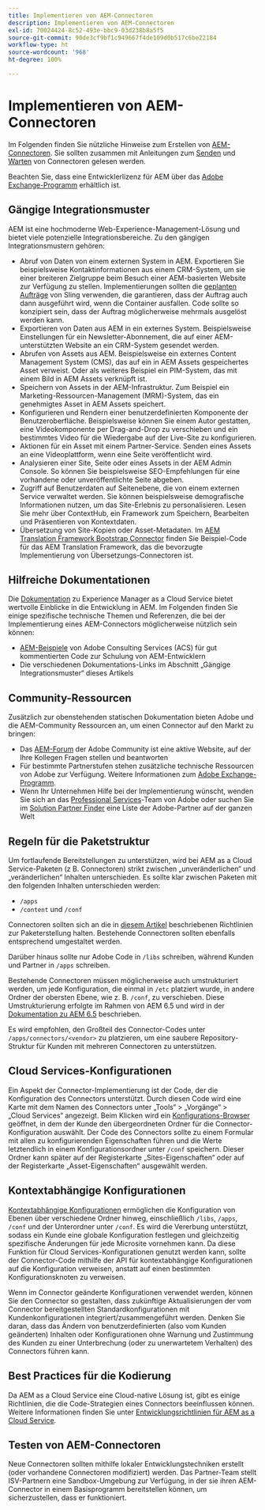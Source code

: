 ```yaml
---
title: Implementieren von AEM-Connectoren
description: Implementieren von AEM-Connectoren
exl-id: 70024424-8c52-493e-bbc9-03d238b8a5f5
source-git-commit: 90de3cf9bf1c949667f4de109d0b517c6be22184
workflow-type: ht
source-wordcount: '968'
ht-degree: 100%

---
```


Implementieren von AEM-Connectoren
=============================

Im Folgenden finden Sie nützliche Hinweise zum Erstellen von [AEM-Connectoren](https://www.adobe.io/apis/experiencecloud/aem/aemconnectors.html). Sie sollten zusammen mit Anleitungen zum [Senden](submit.md) und [Warten](maintain.md) von Connectoren gelesen werden.

Beachten Sie, dass eine Entwicklerlizenz für AEM über das [Adobe Exchange-Programm](https://partners.adobe.com/exchangeprogram/experiencecloud) erhältlich ist.

Gängige Integrationsmuster
---------------------------

AEM ist eine hochmoderne Web-Experience-Management-Lösung und bietet viele potenzielle Integrationsbereiche. Zu den gängigen Integrationsmustern gehören:

* Abruf von Daten von einem externen System in AEM. Exportieren Sie beispielsweise Kontaktinformationen aus einem CRM-System, um sie einer breiteren Zielgruppe beim Besuch einer AEM-basierten Website zur Verfügung zu stellen.  Implementierungen sollten die [geplanten Aufträge](https://sling.apache.org/documentation/bundles/apache-sling-eventing-and-job-handling.html#scheduled-jobs) von Sling verwenden, die garantieren, dass der Auftrag auch dann ausgeführt wird, wenn die Container ausfallen. Code sollte so konzipiert sein, dass der Auftrag möglicherweise mehrmals ausgelöst werden kann.
* Exportieren von Daten aus AEM in ein externes System. Beispielsweise Einstellungen für ein Newsletter-Abonnement, die auf einer AEM-unterstützten Website an ein CRM-System gesendet werden.
* Abrufen von Assets aus AEM. Beispielsweise ein externes Content Management System (CMS), das auf ein in AEM Assets gespeichertes Asset verweist. Oder als weiteres Beispiel ein PIM-System, das mit einem Bild in AEM Assets verknüpft ist.
* Speichern von Assets in der AEM-Infrastruktur. Zum Beispiel ein Marketing-Ressourcen-Management (MRM)-System, das ein genehmigtes Asset in AEM Assets speichert.
* Konfigurieren und Rendern einer benutzerdefinierten Komponente der Benutzeroberfläche. Beispielsweise können Sie einem Autor gestatten, eine Videokomponente per Drag-and-Drop zu verschieben und ein bestimmtes Video für die Wiedergabe auf der Live-Site zu konfigurieren.
* Aktionen für ein Asset mit einem Partner-Service. Senden eines Assets an eine Videoplattform, wenn eine Seite veröffentlicht wird.
* Analysieren einer Site, Seite oder eines Assets in der AEM Admin Console. So können Sie beispielsweise SEO-Empfehlungen für eine vorhandene oder unveröffentlichte Seite abgeben.
* Zugriff auf Benutzerdaten auf Seitenebene, die von einem externen Service verwaltet werden. Sie können beispielsweise demografische Informationen nutzen, um das Site-Erlebnis zu personalisieren. Lesen Sie mehr über ContextHub, ein Framework zum Speichern, Bearbeiten und Präsentieren von Kontextdaten.
* Übersetzung von Site-Kopien oder Asset-Metadaten. Im [AEM Translation Framework Bootstrap Connector](https://github.com/Adobe-Marketing-Cloud/aem-translation-framework-bootstrap-connector) finden Sie Beispiel-Code für das AEM Translation Framework, das die bevorzugte Implementierung von Übersetzungs-Connectoren ist.


Hilfreiche Dokumentationen
--------------------

Die [Dokumentation](../overview/introduction.md) zu Experience Manager as a Cloud Service bietet wertvolle Einblicke in die Entwicklung in AEM. Im Folgenden finden Sie einige spezifische technische Themen und Referenzen, die bei der Implementierung eines AEM-Connectors möglicherweise nützlich sein können:

* [AEM-Beispiele](http://adobe-consulting-services.github.io/acs-aem-samples/) von Adobe Consulting Services (ACS) für gut kommentierten Code zur Schulung von AEM-Entwicklern
* Die verschiedenen Dokumentations-Links im Abschnitt „Gängige Integrationsmuster“ dieses Artikels

Community-Ressourcen
--------------------

Zusätzlich zur obenstehenden statischen Dokumentation bieten Adobe und die AEM-Community Ressourcen an, um einen Connector auf den Markt zu bringen:

* Das [AEM-Forum](http://help-forums.adobe.com/content/adobeforums/en/experience-manager-forum/adobe-experience-manager.html) der Adobe Community ist eine aktive Website, auf der Ihre Kollegen Fragen stellen und beantworten
* Für bestimmte Partnerstufen stehen zusätzliche technische Ressourcen von Adobe zur Verfügung. Weitere Informationen zum [Adobe Exchange-Programm](https://partners.adobe.com/exchangeprogram/experiencecloud).
* Wenn Ihr Unternehmen Hilfe bei der Implementierung wünscht, wenden Sie sich an das [Professional Services](http://www.adobe.com/de/marketing-cloud/service-support/professional-consulting-training.html)-Team von Adobe oder suchen Sie im [Solution Partner Finder](https://solutionpartners.adobe.com/home/partnerFinder.html) eine Liste der Adobe-Partner auf der ganzen Welt

Regeln für die Paketstruktur
-----------------------

Um fortlaufende Bereitstellungen zu unterstützen, wird bei AEM as a Cloud Service-Paketen (z B. Connectoren) strikt zwischen „unveränderlichen“ und „veränderlichen“ Inhalten unterschieden. Es sollte klar zwischen Paketen mit den folgenden Inhalten unterschieden werden:

* `/apps`
* `/content` und `/conf`

Connectoren sollten sich an die in [diesem Artikel](/help/implementing/developing/introduction/aem-project-content-package-structure.md) beschriebenen Richtlinien zur Paketerstellung halten. Bestehende Connectoren sollten ebenfalls entsprechend umgestaltet werden.

Darüber hinaus sollte nur Adobe Code in `/libs` schreiben, während Kunden und Partner in `/apps` schreiben.

Bestehende Connectoren müssen möglicherweise auch umstrukturiert werden, um jede Konfiguration, die einmal in `/etc` platziert wurde, in andere Ordner der obersten Ebene, wie z. B. `/conf`, zu verschieben. Diese Umstrukturierung erfolgte im Rahmen von AEM 6.5 und wird in der [Dokumentation zu AEM 6.5](https://experienceleague.adobe.com/docs/experience-manager-65/deploying/restructuring/repository-restructuring.html?lang=de) beschrieben.

Es wird empfohlen, den Großteil des Connector-Codes unter `/apps/connectors/<vendor>` zu platzieren, um eine saubere Repository-Struktur für Kunden mit mehreren Connectoren zu unterstützen.

Cloud Services-Konfigurationen
-----------------------------

Ein Aspekt der Connector-Implementierung ist der Code, der die Konfiguration des Connectors unterstützt. Durch diesen Code wird eine Karte mit dem Namen des Connectors unter „Tools“ > „Vorgänge“ > „Cloud Services“ angezeigt. Beim Klicken wird ein [Konfigurations-Browser](/help/implementing/developing/introduction/configurations.md#using-configuration-browser) geöffnet, in dem der Kunde den übergeordneten Ordner für die Connector-Konfiguration auswählt. Der Code des Connectors sollte zu einem Formular mit allen zu konfigurierenden Eigenschaften führen und die Werte letztendlich in einem Konfigurationsordner unter `/conf` speichern. Dieser Ordner kann später auf der Registerkarte „Sites-Eigenschaften“ oder auf der Registerkarte „Asset-Eigenschaften“ ausgewählt werden.


Kontextabhängige Konfigurationen
-----------------------------

[Kontextabhängige Konfigurationen](https://sling.apache.org/documentation/bundles/context-aware-configuration/context-aware-configuration.html) ermöglichen die Konfiguration von Ebenen über verschiedene Ordner hinweg, einschließlich `/libs`, `/apps`, `/conf` und der Unterordner unter `/conf`. Es wird die Vererbung unterstützt, sodass ein Kunde eine globale Konfiguration festlegen und gleichzeitig spezifische Änderungen für jede Microsite vornehmen kann. Da diese Funktion für Cloud Services-Konfigurationen genutzt werden kann, sollte der Connector-Code mithilfe der API für kontextabhängige Konfigurationen auf die Konfiguration verweisen, anstatt auf einen bestimmten Konfigurationsknoten zu verweisen.

Wenn im Connector geänderte Konfigurationen verwendet werden, können Sie den Connector so gestalten, dass zukünftige Aktualisierungen der vom Connector bereitgestellten Standardkonfigurationen mit Kundenkonfigurationen integriert/zusammengeführt werden. Denken Sie daran, dass das Ändern von benutzerdefinierten (also vom Kunden geänderten) Inhalten oder Konfigurationen ohne Warnung und Zustimmung des Kunden zu einer Unterbrechung (oder zu unerwartetem Verhalten) des Connectors führen kann.

Best Practices für die Kodierung
----------------------

Da AEM as a Cloud Service eine Cloud-native Lösung ist, gibt es einige Richtlinien, die die Code-Strategien eines Connectors beeinflussen können. Weitere Informationen finden Sie unter [Entwicklungsrichtlinien für AEM as a Cloud Service](/help/implementing/developing/introduction/development-guidelines.md).

Testen von AEM-Connectoren
-------------------------

Neue Connectoren sollten mithilfe lokaler Entwicklungstechniken erstellt (oder vorhandene Connectoren modifiziert) werden. Das Partner-Team stellt ISV-Partnern eine Sandbox-Umgebung zur Verfügung, in der sie ihren AEM-Connector in einem Basisprogramm bereitstellen können, um sicherzustellen, dass er funktioniert.
